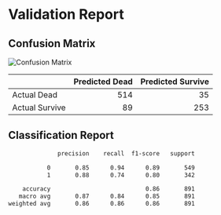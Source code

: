 
# Validation Report

## Confusion Matrix

![Confusion Matrix](./confusion_matrix_20241030_041341.png)

|                |   Predicted Dead |   Predicted Survive |
|:---------------|-----------------:|--------------------:|
| Actual Dead    |              514 |                  35 |
| Actual Survive |               89 |                 253 |

## Classification Report

```bash
              precision    recall  f1-score   support

           0       0.85      0.94      0.89       549
           1       0.88      0.74      0.80       342

    accuracy                           0.86       891
   macro avg       0.87      0.84      0.85       891
weighted avg       0.86      0.86      0.86       891

```
    